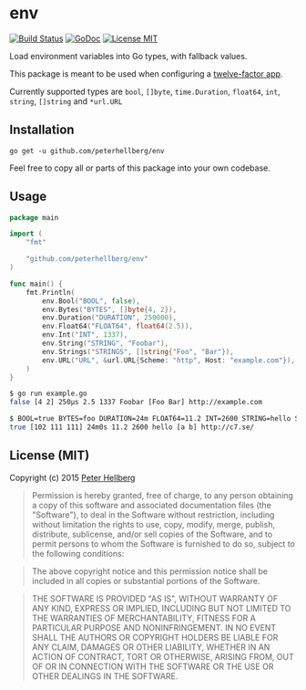 # env

[![Build Status](https://travis-ci.org/peterhellberg/env.svg?branch=master)](https://travis-ci.org/peterhellberg/env)
[![GoDoc](https://img.shields.io/badge/godoc-reference-blue.svg?style=flat)](https://godoc.org/github.com/peterhellberg/env)
[![License MIT](https://img.shields.io/badge/license-MIT-lightgrey.svg?style=flat)](https://github.com/peterhellberg/env#license-mit)

Load environment variables into Go types, with fallback values.

This package is meant to be used when configuring a [twelve-factor app](http://12factor.net/).

Currently supported types are `bool`, `[]byte`, `time.Duration`, `float64`, `int`, `string`, `[]string` and `*url.URL`

## Installation

    go get -u github.com/peterhellberg/env

Feel free to copy all or parts of this package into your own codebase.

## Usage

```go
package main

import (
	"fmt"

	"github.com/peterhellberg/env"
)

func main() {
	fmt.Println(
		env.Bool("BOOL", false),
		env.Bytes("BYTES", []byte{4, 2}),
		env.Duration("DURATION", 250000),
		env.Float64("FLOAT64", float64(2.5)),
		env.Int("INT", 1337),
		env.String("STRING", "Foobar"),
		env.Strings("STRINGS", []string{"Foo", "Bar"}),
		env.URL("URL", &url.URL{Scheme: "http", Host: "example.com"}),
	)
}
```

```bash
$ go run example.go
false [4 2] 250µs 2.5 1337 Foobar [Foo Bar] http://example.com

$ BOOL=true BYTES=foo DURATION=24m FLOAT64=11.2 INT=2600 STRING=hello STRINGS=a,b URL=http://c7.se/ go run example.go
true [102 111 111] 24m0s 11.2 2600 hello [a b] http://c7.se/
```

## License (MIT)

Copyright (c) 2015 [Peter Hellberg](http://c7.se/)

> Permission is hereby granted, free of charge, to any person obtaining
> a copy of this software and associated documentation files (the
> "Software"), to deal in the Software without restriction, including
> without limitation the rights to use, copy, modify, merge, publish,
> distribute, sublicense, and/or sell copies of the Software, and to
> permit persons to whom the Software is furnished to do so, subject to
> the following conditions:

> The above copyright notice and this permission notice shall be
> included in all copies or substantial portions of the Software.

> THE SOFTWARE IS PROVIDED "AS IS", WITHOUT WARRANTY OF ANY KIND,
> EXPRESS OR IMPLIED, INCLUDING BUT NOT LIMITED TO THE WARRANTIES OF
> MERCHANTABILITY, FITNESS FOR A PARTICULAR PURPOSE AND
> NONINFRINGEMENT. IN NO EVENT SHALL THE AUTHORS OR COPYRIGHT HOLDERS BE
> LIABLE FOR ANY CLAIM, DAMAGES OR OTHER LIABILITY, WHETHER IN AN ACTION
> OF CONTRACT, TORT OR OTHERWISE, ARISING FROM, OUT OF OR IN CONNECTION
> WITH THE SOFTWARE OR THE USE OR OTHER DEALINGS IN THE SOFTWARE.
